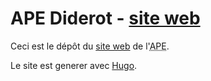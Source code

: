 # APE Diderot - [site web](https://apediderot.gitlab.io)

Ceci est le dépôt du [site web](https://apediderot.gitlab.io) de l'<abbr title="Association des Parents d'Élèves">APE</abbr>.

Le site est generer avec [Hugo](https://gohugo.io).
